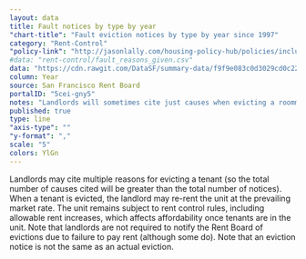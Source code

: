 ```yaml
---
layout: data
title: Fault notices by type by year
"chart-title": "Fault eviction notices by type by year since 1997"
category: "Rent-Control"
"policy-link": "http://jasonlally.com/housing-policy-hub/policies/inclusionary-housing/"
#data: "rent-control/fault_reasons_given.csv"
data: "https://cdn.rawgit.com/DataSF/summary-data/f9f9e083c0d3029cd0c22017b840482f2e2ef796/fault_reasons_given.csv"
column: Year
source: San Francisco Rent Board
portalID: "5cei-gny5"
notes: "Landlords will sometimes cite just causes when evicting a roommate living with them in the same unit. Under the law, the landlord does not have to cite these causes. They've been removed from the counts to avoid overrepresentation of just causes."
published: true
type: line
"axis-type": ""
"y-format": ","
scale: "5"
colors: YlGn
---
```


Landlords may cite multiple reasons for evicting a tenant (so the total number of causes cited will be greater than the total number of notices). When a tenant is evicted, the landlord may re-rent the unit at the prevailing market rate. The unit remains subject to rent control rules, including allowable rent increases, which affects affordability once tenants are in the unit. Note that landlords are not required to notify the Rent Board of evictions due to failure to pay rent (although some do). Note that an eviction notice is not the same as an actual eviction.